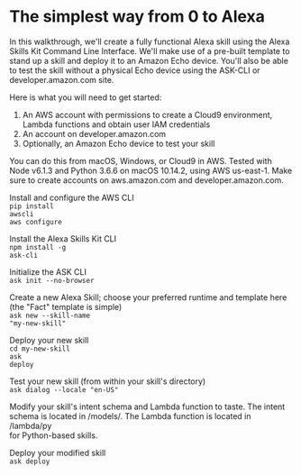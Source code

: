 # The simplest way from 0 to Alexa
In this walkthrough, we'll create a fully functional Alexa skill using the Alexa Skills Kit Command Line Interface. We'll make use of a pre-built template to stand up a skill and deploy it to an Amazon Echo device. You'll also be able to test the skill without a physical Echo device using the ASK-CLI or developer.amazon.com site.

Here is what you will need to get started:
1. An AWS account with permissions to create a Cloud9 environment, Lambda functions and obtain user IAM credentials
2. An account on developer.amazon.com
3. Optionally, an Amazon Echo device to test your skill

You can do this from macOS, Windows, or Cloud9 in AWS. 
Tested with Node v6.1.3 and Python 3.6.6 on macOS 10.14.2, using AWS us-east-1.
Make sure to create accounts on aws.amazon.com and developer.amazon.com.

Install and configure the AWS CLI<br>
<code>pip install awscli</code><br>
<code>aws configure</code>

Install the Alexa Skills Kit CLI<br>
<code>npm install -g ask-cli</code>

Initialize the ASK CLI<br>
<code>ask init --no-browser</code>

Create a new Alexa Skill; choose your preferred runtime and template here (the "Fact" template is simple) <br>
<code>ask new --skill-name "my-new-skill"</code>

Deploy your new skill<br>
<code>cd my-new-skill</code><br>
<code>ask deploy</code>

Test your new skill (from within your skill's directory)<br>
<code>ask dialog --locale "en-US"</code>

Modify your skill's intent schema and Lambda function to taste. 
The intent schema is located in <skill-dir>/models/. The Lambda function
is located in <skill-dir>/lambda/py<br> for Python-based skills.

Deploy your modified skill<br>
<code>ask deploy</code>







